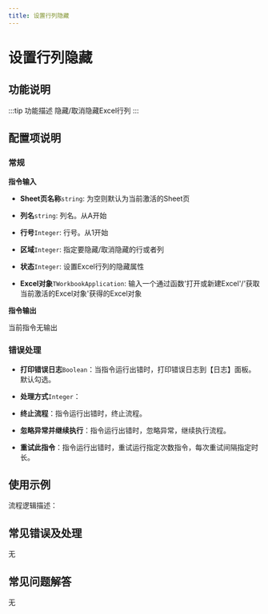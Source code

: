 ```yaml
---
title: 设置行列隐藏
---
```


# 设置行列隐藏

## 功能说明

:::tip 功能描述
隐藏/取消隐藏Excel行列
:::

## 配置项说明

### 常规

**指令输入**

- **Sheet页名称**`string`: 为空则默认为当前激活的Sheet页

- **列名**`string`: 列名。从A开始

- **行号**`Integer`: 行号。从1开始

- **区域**`Integer`: 指定要隐藏/取消隐藏的行或者列

- **状态**`Integer`: 设置Excel行列的隐藏属性

- **Excel对象**`TWorkbookApplication`: 输入一个通过函数'打开或新建Excel'/'获取当前激活的Excel对象'获得的Excel对象


**指令输出**

当前指令无输出

### 错误处理

- **打印错误日志**`Boolean`：当指令运行出错时，打印错误日志到【日志】面板。默认勾选。

- **处理方式**`Integer`：

 - **终止流程**：指令运行出错时，终止流程。

 - **忽略异常并继续执行**：指令运行出错时，忽略异常，继续执行流程。

 - **重试此指令**：指令运行出错时，重试运行指定次数指令，每次重试间隔指定时长。

## 使用示例

流程逻辑描述：

## 常见错误及处理

无

## 常见问题解答

无


